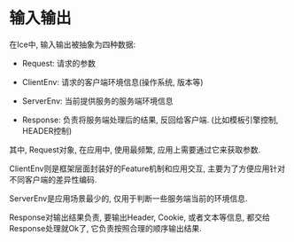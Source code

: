 #  输入输出

在Ice中, 输入输出被抽象为四种数据:

* Request: 请求的参数

* ClientEnv: 请求的客户端环境信息(操作系统, 版本等)

* ServerEnv: 当前提供服务的服务端环境信息

* Response: 负责将服务端处理后的结果, 反回给客户端. (比如模板引擎控制, HEADER控制)

其中, Request对象, 在应用中, 使用最频繁, 应用上需要通过它来获取参数.

ClientEnv则是框架层面封装好的Feature机制和应用交互, 主要为了方便应用针对不同客户端的差异性编码.

ServerEnv是应用场景最少的, 仅用于判断一些服务端当前的环境信息.

Response对输出结果负责, 要输出Header, Cookie, 或者文本等信息, 都交给Response处理就Ok了, 它负责按照合理的顺序输出结果.

